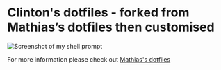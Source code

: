 # Clinton's dotfiles - forked from Mathias’s dotfiles then customised

![Screenshot of my shell prompt](https://i.imgur.com/EkEtphC.png)

For more information please check out [Mathias's dotfiles](https://github.com/mathiasbynens/dotfiles)
